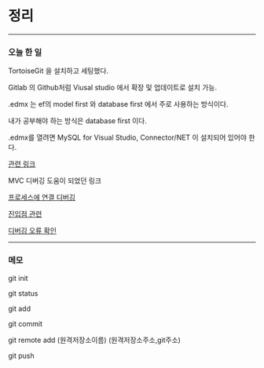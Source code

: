 
# 정리
---
### 오늘 한 일
TortoiseGit 을 설치하고 세팅했다.

Gitlab 의 Github처럼 Viusal studio 에서 확장 및 업데이트로 설치 가능.

.edmx 는 ef의 model first 와 database first 에서 주로 사용하는 방식이다.

내가 공부해야 하는 방식은 database first 이다.

.edmx를 열려면 MySQL for Visual Studio, Connector/NET 이 설치되어 있어야 한다.

[관련 링크](https://dev.mysql.com/doc/visual-studio/en/visual-studio-install.html)

MVC 디버깅 도움이 되었던 링크

[프로세스에 연결 디버깅](https://stackoverflow.com/questions/42905805/visual-studio-2015-debugging-mvc-controller)


[진입점 관련](https://stackoverflow.com/questions/16922742/what-is-the-entry-point-for-an-asp-net-mvc-4-application)


[디버깅 오류 확인](https://forums.asp.net/t/1954235.aspx?start+page+when+debugging+a+mvc+app+works+fine+from+model+and+controller+breaks+starting+debugging+from+view)

---
### 메모
git init

git status

git add

git commit

git remote add (원격저장소이름) (원격저장소주소,git주소)

git push

